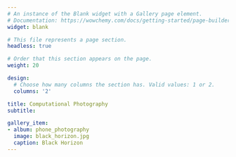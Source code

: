 ```yaml
---
# An instance of the Blank widget with a Gallery page element.
# Documentation: https://wowchemy.com/docs/getting-started/page-builder/
widget: blank

# This file represents a page section.
headless: true

# Order that this section appears on the page.
weight: 20

design:
  # Choose how many columns the section has. Valid values: 1 or 2.
  columns: '2'

title: Computational Photography
subtitle:

gallery_item:
- album: phone_photography
  image: black_horizon.jpg
  caption: Black Horizon
---
```

<!--
{{< phone_photography >}}
-->
